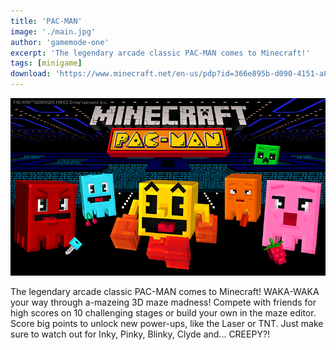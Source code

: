 ```yaml
---
title: 'PAC-MAN'
image: './main.jpg'
author: 'gamemode-one'
excerpt: 'The legendary arcade classic PAC-MAN comes to Minecraft!'
tags: [minigame]
download: 'https://www.minecraft.net/en-us/pdp?id=366e895b-d090-4151-a83a-e86c6b339732'
---
```


![Thumbnail](/creations/pac-man/main.jpg)

The legendary arcade classic PAC-MAN comes to Minecraft! WAKA-WAKA your way through a-mazeing 3D maze madness! Compete with friends for high scores on 10 challenging stages or build your own in the maze editor. Score big points to unlock new power-ups, like the Laser or TNT. Just make sure to watch out for Inky, Pinky, Blinky, Clyde and... CREEPY?!
